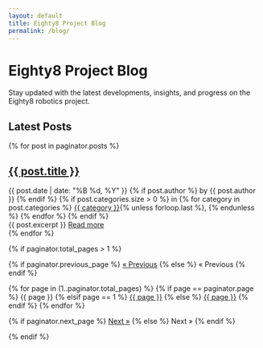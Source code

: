 ```yaml
---
layout: default
title: Eighty8 Project Blog
permalink: /blog/
---
```


# Eighty8 Project Blog

Stay updated with the latest developments, insights, and progress on the Eighty8 robotics project.

## Latest Posts

<div class="post-list">
  {% for post in paginator.posts %}
    <div class="post-item">
      <h2>
        <a href="{{ post.url | relative_url }}">{{ post.title }}</a>
      </h2>
      <div class="post-meta">
        <span class="post-date">{{ post.date | date: "%B %d, %Y" }}</span>
        {% if post.author %}
          <span class="post-author">by {{ post.author }}</span>
        {% endif %}
        {% if post.categories.size > 0 %}
          <span class="post-categories">
            in 
            {% for category in post.categories %}
              <a href="/categories/{{ category | slugify }}">{{ category }}</a>{% unless forloop.last %}, {% endunless %}
            {% endfor %}
          </span>
        {% endif %}
      </div>
      <div class="post-excerpt">
        {{ post.excerpt }}
        <a href="{{ post.url | relative_url }}" class="read-more">Read more</a>
      </div>
    </div>
  {% endfor %}
</div>

<!-- Pagination links -->
{% if paginator.total_pages > 1 %}
<div class="pagination">
  {% if paginator.previous_page %}
    <a href="{{ paginator.previous_page_path | relative_url }}" class="pagination-item">&laquo; Previous</a>
  {% else %}
    <span class="pagination-item pagination-disabled">&laquo; Previous</span>
  {% endif %}

  {% for page in (1..paginator.total_pages) %}
    {% if page == paginator.page %}
      <span class="pagination-item pagination-active">{{ page }}</span>
    {% elsif page == 1 %}
      <a href="{{ '/blog/' | relative_url }}" class="pagination-item">{{ page }}</a>
    {% else %}
      <a href="{{ site.paginate_path | relative_url | replace: ':num', page }}" class="pagination-item">{{ page }}</a>
    {% endif %}
  {% endfor %}

  {% if paginator.next_page %}
    <a href="{{ paginator.next_page_path | relative_url }}" class="pagination-item">Next &raquo;</a>
  {% else %}
    <span class="pagination-item pagination-disabled">Next &raquo;</span>
  {% endif %}
</div>
{% endif %}

